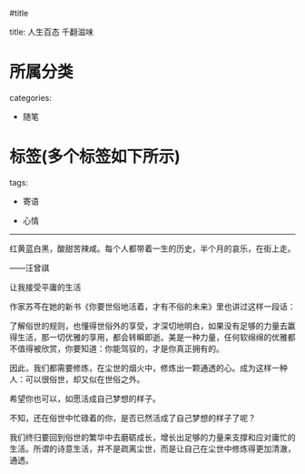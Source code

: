 #title

title: 人生百态 千翻滋味
# 所属分类

categories:

- 随笔

# 标签(多个标签如下所示)

tags:

- 寄语

- 心情



------


红黄蓝白黑，酸甜苦辣咸。每个人都带着一生的历史，半个月的哀乐，在街上走。

——汪曾祺

让我接受平庸的生活

作家苏芩在她的新书《你要世俗地活着，才有不俗的未来》里也讲过这样一段话：
 
了解俗世的规则，也懂得世俗外的享受，才深切地明白，如果没有足够的力量去赢得生活，那一切优雅的享用，都会转瞬即逝。美是一种力量，任何软绵绵的优雅都不值得被欣赏，你要知道：你能驾驭的，才是你真正拥有的。
 
因此，我们都需要修炼，在尘世的烟火中，修炼出一颗通透的心。成为这样一种人：可以很俗世，却又似在世俗之外。
 
希望你也可以，如愿活成自己梦想的样子。

不知，还在俗世中忙碌着的你，是否已然活成了自己梦想的样子了呢？

我们终归要回到俗世的繁华中去磨砺成长，增长出足够的力量来支撑和应对庸忙的生活。所谓的诗意生活，并不是疏离尘世，而是让自己在尘世中修炼得更加清澈，通透。